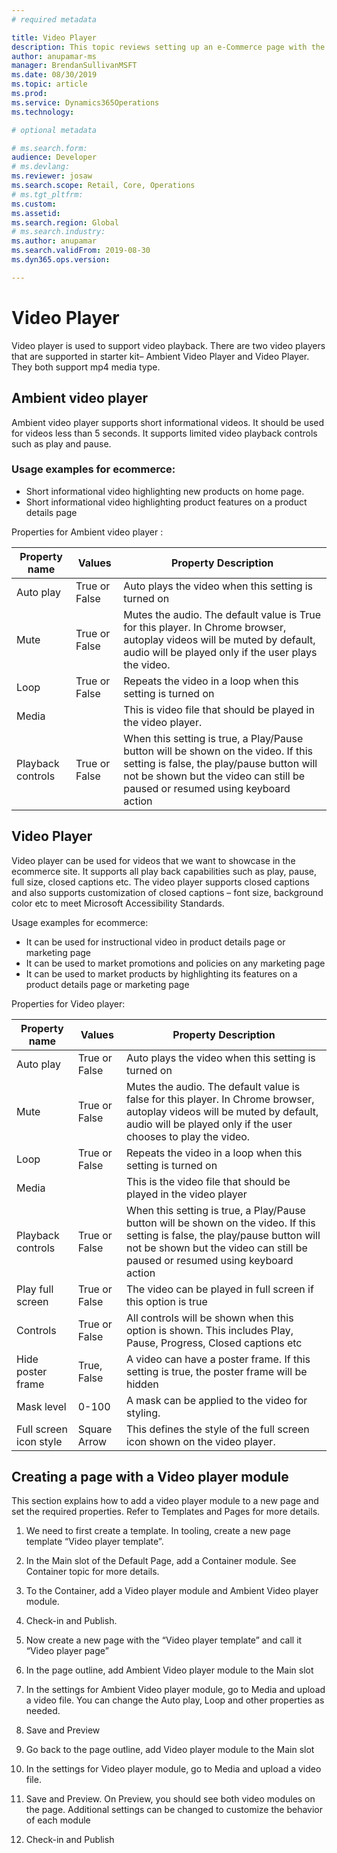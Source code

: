 ```yaml
---
# required metadata

title: Video Player
description: This topic reviews setting up an e-Commerce page with the Video Player module.
author: anupamar-ms
manager: BrendanSullivanMSFT
ms.date: 08/30/2019
ms.topic: article
ms.prod: 
ms.service: Dynamics365Operations
ms.technology: 

# optional metadata

# ms.search.form: 
audience: Developer
# ms.devlang: 
ms.reviewer: josaw
ms.search.scope: Retail, Core, Operations
# ms.tgt_pltfrm: 
ms.custom: 
ms.assetid: 
ms.search.region: Global
# ms.search.industry: 
ms.author: anupamar
ms.search.validFrom: 2019-08-30
ms.dyn365.ops.version: 

---
```


# Video Player 

Video player is used to support video playback. There are two video players that are supported in starter kit– Ambient Video Player and Video Player. They both support mp4 media type.

## Ambient video player 

Ambient video player supports short informational videos. It should be used for videos less than 5 seconds. It supports limited video playback controls such as play and pause.  

### Usage examples for ecommerce: 

- Short informational video highlighting new products on home page.  
- Short informational video highlighting product features on a product details page 



Properties for Ambient video player :

| Property name     | Values        | Property Description                                         |
| ----------------- | ------------- | ------------------------------------------------------------ |
| Auto play         | True or False | Auto plays the video when this setting is turned on          |
| Mute              | True or False | Mutes the audio. The default value is True for this player. In Chrome browser, autoplay videos will be muted by default, audio will be played only if the user plays the video.  |
| Loop              | True or False | Repeats the video in a loop when this setting is turned on   |
| Media             |               | This is video file that should be played in the video player. |
| Playback controls | True or False | When this setting is true, a Play/Pause button will be shown on the video. If this setting is false, the play/pause button will not be shown but the video can still be paused or resumed using keyboard action |

 

## Video Player 

Video player can be used for videos that we want to showcase in the ecommerce site. It supports all play back capabilities such as play, pause, full size, closed captions etc. The video player supports closed captions and also supports customization of closed captions – font size, background color etc to meet Microsoft Accessibility Standards. 

Usage examples for ecommerce: 

- It can be used for instructional video in product details page or marketing page 
- It can be used to market promotions and policies on any marketing page 
- It can be used to market products by highlighting its features on a product details page or marketing page 

 

Properties for Video player:

| Property name          | Values        | Property Description                                         |
| ---------------------- | ------------- | ------------------------------------------------------------ |
| Auto play              | True or False | Auto plays the video when this setting is turned on          |
| Mute                   | True or False | Mutes the audio. The default value is false for this player. In Chrome browser, autoplay videos will be muted by default, audio will be played only if the user chooses to play the video.  |
| Loop                   | True or False | Repeats the video in a loop when this setting is turned on   |
| Media                  |               | This is the video file that should be played in the video player|
| Playback controls      | True or False | When this setting is true, a Play/Pause button will be shown on the video. If this setting is false, the play/pause button will not be shown but the video can still be paused or resumed using keyboard action |
| Play full screen       | True or False | The video can be played in full screen if this option is true |
| Controls               | True or False | All controls will be shown when this option is shown. This includes Play, Pause, Progress, Closed captions etc |
| Hide poster frame      | True, False   | A video can have a poster frame. If this setting is true, the poster frame will be hidden |
| Mask level             | 0-100         | A mask can be applied to the video for styling.              |
| Full screen icon style | Square Arrow  | This defines the style of the full screen icon shown on the video player. |


## Creating a page with a Video player module  

This section explains how to add a video player module to a new page and set the required properties. Refer to Templates and Pages for more details. 

1. We need to first create a template. In tooling, create a new page template “Video player template”. 

2. In the Main slot of the Default Page, add a Container module. See Container topic for more details. 

3. To the Container, add a Video player module and Ambient Video player module. 

4. Check-in and Publish.  

5. Now create a new page with the “Video player template” and call it “Video player page” 

6. In the page outline, add Ambient Video player module to the Main slot 

7. In the settings for Ambient Video player module, go to Media and upload a video file. You can change the Auto play, Loop and other properties as needed.

8. Save and Preview 

9. Go back to the page outline, add Video player module to the Main slot 

10. In the settings for Video player module, go to Media and upload a video file.  

11. Save and Preview. On Preview, you should see both video modules on the page. Additional settings can be changed to customize the behavior of each module 

12. Check-in and Publish
